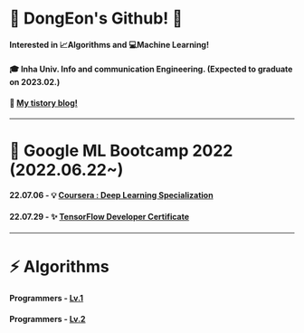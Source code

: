 # :ghost: DongEon's Github! :ghost:

#### Interested in :chart_with_upwards_trend:Algorithms and :computer:Machine Learning!  

#### :mortar_board: Inha Univ. Info and communication Engineering. (Expected to graduate on 2023.02.)

#### :memo: [My tistory blog!](https://coding-archive31.tistory.com/)

***

# 🌱 Google ML Bootcamp 2022 (2022.06.22~)

#### 22.07.06 - :bulb: [Coursera : Deep Learning Specialization](https://www.credly.com/badges/36ec8c8f-2e43-4f78-b362-cafbaf2728ba)

#### 22.07.29 - :sparkles: [TensorFlow Developer Certificate](https://www.credential.net/836293ac-b2a8-48b4-a473-ba0ce51785ba) 

***

# ⚡ Algorithms

#### Programmers - [Lv.1](https://github.com/DongEon31/CodingTest_with_Python/tree/main/LEVEL1)

#### Programmers - [Lv.2](https://github.com/DongEon31/CodingTest_with_Python/tree/main/LEVEL2)

